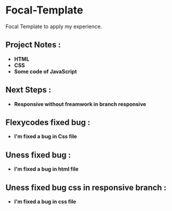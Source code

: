 # Focal-Template
Focal Template to apply my experience.

## Project Notes :

- **HTML**
- **CSS**
- **Some code of JavaScript**

## Next Steps :

- **Responsive without freamwork in branch responsive**

## Flexycodes fixed bug :

- **I'm fixed a bug in Css file**

## Uness fixed bug :

- **I'm fixed a bug in html file**

## Uness fixed bug css in responsive branch :

- **I'm fixed a bug in css file**

